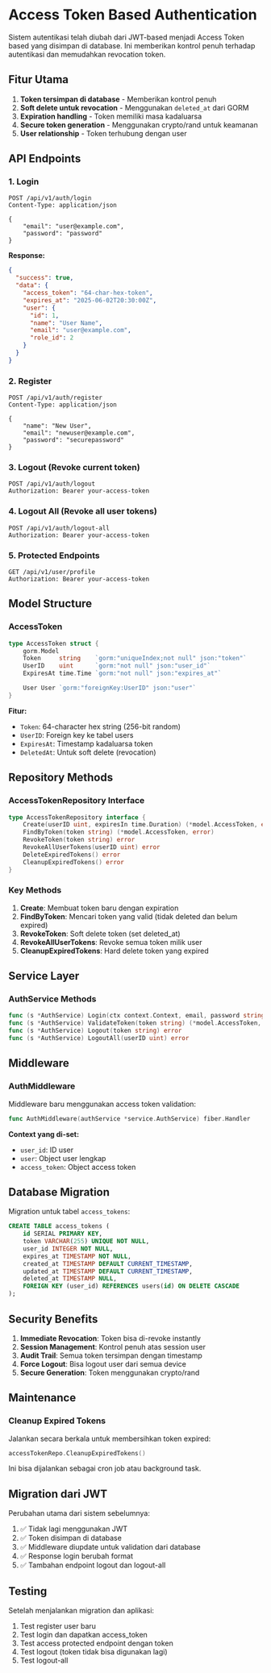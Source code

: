 # Access Token Based Authentication

Sistem autentikasi telah diubah dari JWT-based menjadi Access Token based yang disimpan di database. Ini memberikan kontrol penuh terhadap autentikasi dan memudahkan revocation token.

## Fitur Utama

1. **Token tersimpan di database** - Memberikan kontrol penuh
2. **Soft delete untuk revocation** - Menggunakan `deleted_at` dari GORM
3. **Expiration handling** - Token memiliki masa kadaluarsa
4. **Secure token generation** - Menggunakan crypto/rand untuk keamanan
5. **User relationship** - Token terhubung dengan user

## API Endpoints

### 1. Login

```http
POST /api/v1/auth/login
Content-Type: application/json

{
    "email": "user@example.com",
    "password": "password"
}
```

**Response:**

```json
{
  "success": true,
  "data": {
    "access_token": "64-char-hex-token",
    "expires_at": "2025-06-02T20:30:00Z",
    "user": {
      "id": 1,
      "name": "User Name",
      "email": "user@example.com",
      "role_id": 2
    }
  }
}
```

### 2. Register

```http
POST /api/v1/auth/register
Content-Type: application/json

{
    "name": "New User",
    "email": "newuser@example.com",
    "password": "securepassword"
}
```

### 3. Logout (Revoke current token)

```http
POST /api/v1/auth/logout
Authorization: Bearer your-access-token
```

### 4. Logout All (Revoke all user tokens)

```http
POST /api/v1/auth/logout-all
Authorization: Bearer your-access-token
```

### 5. Protected Endpoints

```http
GET /api/v1/user/profile
Authorization: Bearer your-access-token
```

## Model Structure

### AccessToken

```go
type AccessToken struct {
    gorm.Model
    Token     string    `gorm:"uniqueIndex;not null" json:"token"`
    UserID    uint      `gorm:"not null" json:"user_id"`
    ExpiresAt time.Time `gorm:"not null" json:"expires_at"`

    User User `gorm:"foreignKey:UserID" json:"user"`
}
```

**Fitur:**

- `Token`: 64-character hex string (256-bit random)
- `UserID`: Foreign key ke tabel users
- `ExpiresAt`: Timestamp kadaluarsa token
- `DeletedAt`: Untuk soft delete (revocation)

## Repository Methods

### AccessTokenRepository Interface

```go
type AccessTokenRepository interface {
    Create(userID uint, expiresIn time.Duration) (*model.AccessToken, error)
    FindByToken(token string) (*model.AccessToken, error)
    RevokeToken(token string) error
    RevokeAllUserTokens(userID uint) error
    DeleteExpiredTokens() error
    CleanupExpiredTokens() error
}
```

### Key Methods

1. **Create**: Membuat token baru dengan expiration
2. **FindByToken**: Mencari token yang valid (tidak deleted dan belum expired)
3. **RevokeToken**: Soft delete token (set deleted_at)
4. **RevokeAllUserTokens**: Revoke semua token milik user
5. **CleanupExpiredTokens**: Hard delete token yang expired

## Service Layer

### AuthService Methods

```go
func (s *AuthService) Login(ctx context.Context, email, password string) (*model.AccessToken, error)
func (s *AuthService) ValidateToken(token string) (*model.AccessToken, error)
func (s *AuthService) Logout(token string) error
func (s *AuthService) LogoutAll(userID uint) error
```

## Middleware

### AuthMiddleware

Middleware baru menggunakan access token validation:

```go
func AuthMiddleware(authService *service.AuthService) fiber.Handler
```

**Context yang di-set:**

- `user_id`: ID user
- `user`: Object user lengkap
- `access_token`: Object access token

## Database Migration

Migration untuk tabel `access_tokens`:

```sql
CREATE TABLE access_tokens (
    id SERIAL PRIMARY KEY,
    token VARCHAR(255) UNIQUE NOT NULL,
    user_id INTEGER NOT NULL,
    expires_at TIMESTAMP NOT NULL,
    created_at TIMESTAMP DEFAULT CURRENT_TIMESTAMP,
    updated_at TIMESTAMP DEFAULT CURRENT_TIMESTAMP,
    deleted_at TIMESTAMP NULL,
    FOREIGN KEY (user_id) REFERENCES users(id) ON DELETE CASCADE
);
```

## Security Benefits

1. **Immediate Revocation**: Token bisa di-revoke instantly
2. **Session Management**: Kontrol penuh atas session user
3. **Audit Trail**: Semua token tersimpan dengan timestamp
4. **Force Logout**: Bisa logout user dari semua device
5. **Secure Generation**: Token menggunakan crypto/rand

## Maintenance

### Cleanup Expired Tokens

Jalankan secara berkala untuk membersihkan token expired:

```go
accessTokenRepo.CleanupExpiredTokens()
```

Ini bisa dijalankan sebagai cron job atau background task.

## Migration dari JWT

Perubahan utama dari sistem sebelumnya:

1. ✅ Tidak lagi menggunakan JWT
2. ✅ Token disimpan di database
3. ✅ Middleware diupdate untuk validation dari database
4. ✅ Response login berubah format
5. ✅ Tambahan endpoint logout dan logout-all

## Testing

Setelah menjalankan migration dan aplikasi:

1. Test register user baru
2. Test login dan dapatkan access_token
3. Test access protected endpoint dengan token
4. Test logout (token tidak bisa digunakan lagi)
5. Test logout-all
